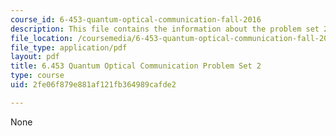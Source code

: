 ```yaml
---
course_id: 6-453-quantum-optical-communication-fall-2016
description: This file contains the information about the problem set 2.
file_location: /coursemedia/6-453-quantum-optical-communication-fall-2016/2fe06f879e881af121fb364989cafde2_MIT6_453F16_ps2.pdf
file_type: application/pdf
layout: pdf
title: 6.453 Quantum Optical Communication Problem Set 2
type: course
uid: 2fe06f879e881af121fb364989cafde2

---
```

None